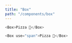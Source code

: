 ```yaml
---
title: "Box"
path: "/components/box"
---
```


```js
<Box>Pizza 🍕</Box>
```

```js
<Box use="span">Pizza 🍕</Box>
```
